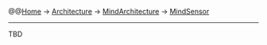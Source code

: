@@[Home](Home.md) -> [Architecture](Architecture.md) -> [MindArchitecture](MindArchitecture.md) -> [MindSensor](MindSensor.md)



---


TBD